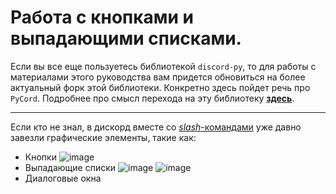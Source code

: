 # Работа с кнопками и выпадающими списками.

Если вы все еще пользуетесь библиотекой `discord-py`, то для работы с материалами этого руководства вам придется обновиться на более актуальный форк этой библиотеки. Конкретно здесь пойдет речь про `PyCord`. Подробнее про смысл перехода на эту библиотеку [**здесь**][1].

---

Если кто не знал, в дискорд вместе со [*slash*-командами][1] уже давно завезли графические элементы, такие как:

- Кнопки 
![image](https://user-images.githubusercontent.com/61795655/206858093-90e23edb-66e4-4786-8852-05b72897185f.png)
- Выпадающие списки
![image](https://user-images.githubusercontent.com/61795655/206858247-28bdb859-3445-4353-b989-87bcf7846729.png)
![image](https://user-images.githubusercontent.com/61795655/206858257-f67a805f-35f0-4736-93dc-10019770786e.png)
- Диалоговые окна



[1]: https://github.com/denisnumb/discord-py-guide/blob/main/slash-commands.md#%D1%80%D0%B5%D0%B0%D0%BB%D0%B8%D0%B7%D0%B0%D1%86%D0%B8%D1%8F-slash-%D0%BA%D0%BE%D0%BC%D0%BC%D0%B0%D0%BD%D0%B4

